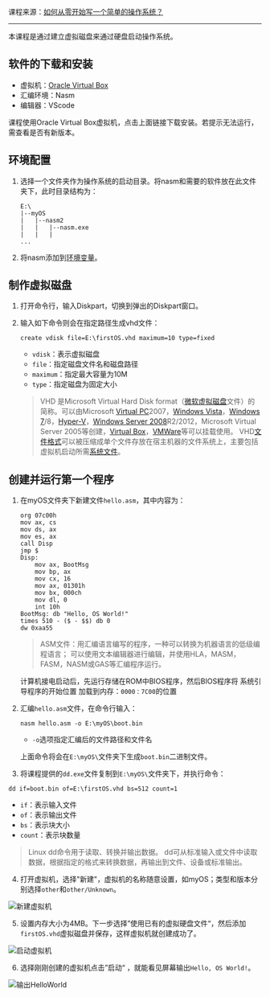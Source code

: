 课程来源：[如何从零开始写一个简单的操作系统？](https://www.bilibili.com/video/BV19f4y1Y7Kq)

---

本课程是通过建立虚拟磁盘来通过硬盘启动操作系统。

## 软件的下载和安装
- 虚拟机：[Oracle Virtual Box](https://www.virtualbox.org/wiki/Downloads)
- 汇编环境：Nasm
- 编辑器：VScode

课程使用Oracle Virtual Box虚拟机，点击上面链接下载安装。若提示无法运行，需查看是否有新版本。

## 环境配置
1. 选择一个文件夹作为操作系统的启动目录。将nasm和需要的软件放在此文件夹下，此时目录结构为：
	```
	E:\
	|--myOS
	|	|--nasm2
	|	|	|--nasm.exe
	|	|	|
	...
	```
2. 将nasm添加到[环境变量](WIN10%E5%B8%B8%E7%94%A8%E6%93%8D%E4%BD%9C.md#%E8%AE%BE%E7%BD%AE%E7%8E%AF%E5%A2%83%E5%8F%98%E9%87%8F)。

## 制作虚拟磁盘
1. 打开命令行，输入Diskpart，切换到弹出的Diskpart窗口。
2. 输入如下命令则会在指定路径生成vhd文件：
	```
	create vdisk file=E:\firstOS.vhd maximum=10 type=fixed
	```
	- `vdisk`：表示虚拟磁盘
	- `file`：指定磁盘文件名和磁盘路径
	- `maximum`：指定最大容量为10M
	- `type`：指定磁盘为固定大小


	> VHD 是Microsoft Virtual Hard Disk format（[微软](https://baike.baidu.com/item/%E5%BE%AE%E8%BD%AF)[虚拟磁盘](https://baike.baidu.com/item/%E8%99%9A%E6%8B%9F%E7%A3%81%E7%9B%98)文件）的简称。可以由Microsoft [Virtual PC](https://baike.baidu.com/item/Virtual%20PC)2007，[Windows Vista](https://baike.baidu.com/item/Windows%20Vista)，[Windows 7](https://baike.baidu.com/item/Windows%207)/8，[Hyper-V](https://baike.baidu.com/item/Hyper-V)，[Windows Server 2008](https://baike.baidu.com/item/Windows%20Server%202008)R2/2012，Microsoft Virtual Server 2005等创建，[Virtual Box](https://baike.baidu.com/item/Virtual%20Box)，[VMWare](https://baike.baidu.com/item/VMWare)等可以挂载使用。
	> VHD[文件格式](https://baike.baidu.com/item/%E6%96%87%E4%BB%B6%E6%A0%BC%E5%BC%8F)可以被压缩成单个文件存放在宿主机器的文件系统上，主要包括虚拟机启动所需[系统文件](https://baike.baidu.com/item/%E7%B3%BB%E7%BB%9F%E6%96%87%E4%BB%B6)。

## 创建并运行第一个程序
1. 在myOS文件夹下新建文件`hello.asm`，其中内容为：
	```mipsasm
	org 07c00h
	mov ax, cs
	mov ds, ax
	mov es, ax
	call Disp
	jmp $
	Disp:
    	mov ax, BootMsg
    	mov bp, ax
    	mov cx, 16
    	mov ax, 01301h
    	mov bx, 000ch
    	mov dl, 0
    	int 10h
	BootMsg: db "Hello, OS World!"
	times 510 - ($ - $$) db 0
	dw 0xaa55
	```
	> ASM文件：用汇编语言编写的程序，一种可以转换为机器语言的低级编程语言； 可以使用文本编辑器进行编辑，并使用HLA，MASM，FASM，NASM或GAS等汇编程序运行。

	计算机接电启动后，先运行存储在ROM中BIOS程序，然后BIOS程序将 系统引导程序的开始位置 加载到内存：`0000：7C00`的位置
	
2. 汇编`hello.asm`文件，在命令行输入：
	```
	nasm hello.asm -o E:\myOS\boot.bin
	```
	- `-o`选项指定汇编后的文件路径和文件名

	上面命令将会在`E:\myOS\`文件夹下生成`boot.bin`二进制文件。
3. 将课程提供的`dd.exe`文件复制到`E:\myOS\`文件夹下，并执行命令：
  ```
  dd if=boot.bin of=E:\firstOS.vhd bs=512 count=1
  ```
  - `if`：表示输入文件
  - `of`：表示输出文件
  - `bs`：表示块大小
  - `count`：表示块数量

  > Linux dd命令用于读取、转换并输出数据。
  dd可从标准输入或文件中读取数据，根据指定的格式来转换数据，再输出到文件、设备或标准输出。

4. 打开虚拟机，选择"新建"，虚拟机的名称随意设置，如myOS；类型和版本分别选择`other`和`other/Unknown`。

  ![新建虚拟机](https://picture.mdreame.life/createNewVM.png)

5. 设置内存大小为4MB。下一步选择”使用已有的虚拟硬盘文件“，然后添加`firstOS.vhd`虚拟磁盘并保存，这样虚拟机就创建成功了。

  ![启动虚拟机](https://picture.mdreame.life/firstTimeStartVM.png)

6. 选择刚刚创建的虚拟机点击”启动“	，就能看见屏幕输出`Hello, OS World!`。

  ![输出HelloWorld](https://picture.mdreame.life/firstHelloWorldonVM.png)





